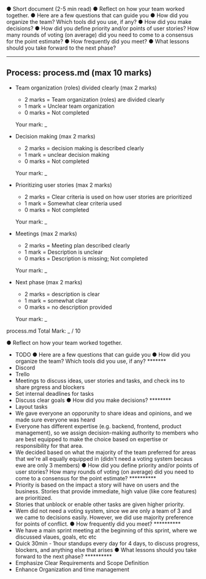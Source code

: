 ● Short document (2-5 min read)
● Reflect on how your team worked together.
● Here are a few questions that can guide you
● How did you organize the team? Which tools did you use, if any?
● How did you make decisions?
● How did you define priority and/or points of user stories? How many rounds of voting
(on average) did you need to come to a consensus for the point estimate?
● How frequently did you meet?
● What lessons should you take forward to the next phase?

---
## Process: process.md (max 10 marks)
  - Team organization (roles) divided clearly (max 2 marks)
    - 2 marks = Team organization (roles) are divided clearly
    - 1 mark  = Unclear team organization
    - 0 marks = Not completed

    Your mark: _

  - Decision making (max 2 marks)
    - 2 marks = decision making is described clearly
    - 1 mark  = unclear decision making
    - 0 marks = Not completed

    Your mark: _  
    
  - Prioritizing user stories (max 2 marks)
    - 2 marks = Clear criteria is used on how user stories are prioritized
    - 1 mark  = Somewhat clear criteria used
    - 0 marks = Not completed

    Your mark: _

  - Meetings (max 2 marks)
    - 2 marks = Meeting plan described clearly
    - 1 mark  = Description is unclear
    - 0 marks = Description is missing; Not completed
  
    Your mark: _

  - Next phase (max 2 marks)
    - 2 marks = description is clear
    - 1 mark  = somewhat clear
    - 0 marks = no description provided

    Your mark: _
   
  process.md Total Mark: _ / 10

● Reflect on how your team worked together.
 - TODO
● Here are a few questions that can guide you
● How did you organize the team? Which tools did you use, if any? *******
 - Discord
 - Trello
 - Meetings to discuss ideas, user stories and tasks, and check ins to share prgress and blockers
 - Set internal deadlines for tasks
 - Discuss clear goals
● How did you make decisions? ********
 - Layout tasks
 - We gave everyone an opporunity to share ideas and opinions, and we made sure everyone was heard
 - Everyone has different expertise (e.g. backend, frontend, product management), so we assign decision-making authority to members who are best equipped to make the choice based on expertise or responsibility for that area. 
- We decided based on what the majority of the team preferred for areas that we're all equally equipped in (didn't need a voting system becaus ewe are only 3 members)
● How did you define priority and/or points of user stories? How many rounds of voting
(on average) did you need to come to a consensus for the point estimate? **********
 - Priority is based on the impact a story will have on users and the business. Stories that provide immediate, high value (like core features) are prioritized.
 - Stories that unblock or enable other tasks are given higher priority.
 - Wem did not need a voting system, since we are only a team of 3 and we came to decisions easily. However, we did use majority preference for points of conflict.
● How frequently did you meet? **********
 - We have a main sprint meeting at the beginning of this sprint, where we discussed vlaues, goals, etc etc
 - Quick 30min - 1hour standups every day for 4 days, to discuss progress, blockers, and anything else that arises
● What lessons should you take forward to the next phase? **********
 - Emphasize Clear Requirements and Scope Definition
 - Enhance Organization and time management